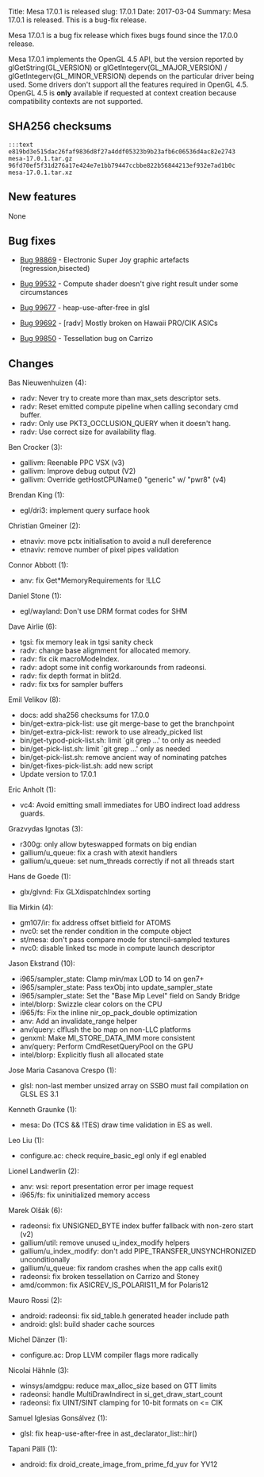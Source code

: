 Title: Mesa 17.0.1 is released
slug: 17.0.1
Date: 2017-03-04
Summary: Mesa 17.0.1 is released. This is a bug-fix release.

Mesa 17.0.1 is a bug fix release which fixes bugs found since the 17.0.0 release.


Mesa 17.0.1 implements the OpenGL 4.5 API, but the version reported by
glGetString(GL_VERSION) or glGetIntegerv(GL_MAJOR_VERSION) /
glGetIntegerv(GL_MINOR_VERSION) depends on the particular driver being used.
Some drivers don't support all the features required in OpenGL 4.5.  OpenGL
4.5 is **only** available if requested at context creation
because compatibility contexts are not supported.


## SHA256 checksums

	:::text
	e819bd3e515dac26faf9836d8f27a4ddf05323b9b23afb6c06536d4ac82e2743  mesa-17.0.1.tar.gz
	96fd70ef5f31d276a17e424e7e1bb79447ccbbe822b56844213ef932e7ad1b0c  mesa-17.0.1.tar.xz

## New features

None


## Bug fixes

* [Bug 98869][1] - Electronic Super Joy graphic artefacts (regression,bisected)

* [Bug 99532][2] - Compute shader doesn't give right result under some circumstances

* [Bug 99677][3] - heap-use-after-free in glsl

* [Bug 99692][4] - [radv] Mostly broken on Hawaii PRO/CIK ASICs

* [Bug 99850][5] - Tessellation bug on Carrizo


## Changes

Bas Nieuwenhuizen (4):

* radv: Never try to create more than max_sets descriptor sets.
* radv: Reset emitted compute pipeline when calling secondary cmd buffer.
* radv: Only use PKT3_OCCLUSION_QUERY when it doesn't hang.
* radv: Use correct size for availability flag.


Ben Crocker (3):

* gallivm: Reenable PPC VSX (v3)
* gallivm: Improve debug output (V2)
* gallivm: Override getHostCPUName() "generic" w/ "pwr8" (v4)


Brendan King (1):

* egl/dri3: implement query surface hook


Christian Gmeiner (2):

* etnaviv: move pctx initialisation to avoid a null dereference
* etnaviv: remove number of pixel pipes validation


Connor Abbott (1):

* anv: fix Get*MemoryRequirements for !LLC


Daniel Stone (1):

* egl/wayland: Don't use DRM format codes for SHM

Dave Airlie (6):

* tgsi: fix memory leak in tgsi sanity check
* radv: change base aligmment for allocated memory.
* radv: fix cik macroModeIndex.
* radv: adopt some init config workarounds from radeonsi.
* radv: fix depth format in blit2d.
* radv: fix txs for sampler buffers


Emil Velikov (8):

* docs: add sha256 checksums for 17.0.0
* bin/get-extra-pick-list: use git merge-base to get the branchpoint
* bin/get-extra-pick-list: rework to use already_picked list
* bin/get-typod-pick-list.sh: limit `git grep ...' to only as needed
* bin/get-pick-list.sh: limit `git grep ...' only as needed
* bin/get-pick-list.sh: remove ancient way of nominating patches
* bin/get-fixes-pick-list.sh: add new script
* Update version to 17.0.1


Eric Anholt (1):

* vc4: Avoid emitting small immediates for UBO indirect load address guards.


Grazvydas Ignotas (3):

* r300g: only allow byteswapped formats on big endian
* gallium/u_queue: fix a crash with atexit handlers
* gallium/u_queue: set num_threads correctly if not all threads start


Hans de Goede (1):

* glx/glvnd: Fix GLXdispatchIndex sorting


Ilia Mirkin (4):

* gm107/ir: fix address offset bitfield for ATOMS
* nvc0: set the render condition in the compute object
* st/mesa: don't pass compare mode for stencil-sampled textures
* nvc0: disable linked tsc mode in compute launch descriptor


Jason Ekstrand (10):

* i965/sampler_state: Clamp min/max LOD to 14 on gen7+
* i965/sampler_state: Pass texObj into update_sampler_state
* i965/sampler_state: Set the "Base Mip Level" field on Sandy Bridge
* intel/blorp: Swizzle clear colors on the CPU
* i965/fs: Fix the inline nir_op_pack_double optimization
* anv: Add an invalidate_range helper
* anv/query: clflush the bo map on non-LLC platforms
* genxml: Make MI_STORE_DATA_IMM more consistent
* anv/query: Perform CmdResetQueryPool on the GPU
* intel/blorp: Explicitly flush all allocated state


Jose Maria Casanova Crespo (1):

* glsl: non-last member unsized array on SSBO must fail compilation on GLSL ES 3.1


Kenneth Graunke (1):

* mesa: Do (TCS &amp;&amp; !TES) draw time validation in ES as well.


Leo Liu (1):

* configure.ac: check require_basic_egl only if egl enabled


Lionel Landwerlin (2):

* anv: wsi: report presentation error per image request
* i965/fs: fix uninitialized memory access


Marek Olšák (6):

* radeonsi: fix UNSIGNED_BYTE index buffer fallback with non-zero start (v2)
* gallium/util: remove unused u_index_modify helpers
* gallium/u_index_modify: don't add PIPE_TRANSFER_UNSYNCHRONIZED unconditionally
* gallium/u_queue: fix random crashes when the app calls exit()
* radeonsi: fix broken tessellation on Carrizo and Stoney
* amd/common: fix ASICREV_IS_POLARIS11_M for Polaris12


Mauro Rossi (2):

* android: radeonsi: fix sid_table.h generated header include path
* android: glsl: build shader cache sources


Michel Dänzer (1):

* configure.ac: Drop LLVM compiler flags more radically


Nicolai Hähnle (3):

* winsys/amdgpu: reduce max_alloc_size based on GTT limits
* radeonsi: handle MultiDrawIndirect in si_get_draw_start_count
* radeonsi: fix UINT/SINT clamping for 10-bit formats on &lt;= CIK


Samuel Iglesias Gonsálvez (1):

* glsl: fix heap-use-after-free in ast_declarator_list::hir()


Tapani Pälli (1):

* android: fix droid_create_image_from_prime_fd_yuv for YV12


[1]: https://bugs.freedesktop.org/show_bug.cgi?id=98869
[2]: https://bugs.freedesktop.org/show_bug.cgi?id=99532
[3]: https://bugs.freedesktop.org/show_bug.cgi?id=99677
[4]: https://bugs.freedesktop.org/show_bug.cgi?id=99692
[5]: https://bugs.freedesktop.org/show_bug.cgi?id=99850